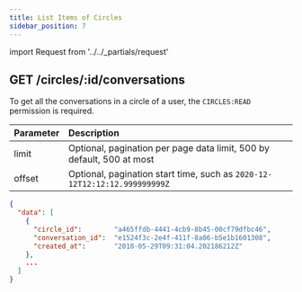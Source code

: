 ```yaml
---
title: List Items of Circles
sidebar_position: 7
---
```


import Request from '../../_partials/request'

## GET /circles/:id/conversations

To get all the conversations in a circle of a user, the `CIRCLES:READ` permission is required.

| Parameter | Description |
| :----- | :---- |
| limit | Optional, pagination per page data limit, 500 by default, 500 at most|
| offset | Optional, pagination start time, such as `2020-12-12T12:12:12.999999999Z` |


<Request title="List items" url="/circles/a465ffdb-4441-4cb9-8b45-00cf79dfbc46/conversations" />

```json title="Response"
{
  "data": [
    {
      "circle_id":        "a465ffdb-4441-4cb9-8b45-00cf79dfbc46",
      "conversation_id":  "e1524f3c-2e4f-411f-8a06-b5e1b1601308",
      "created_at":       "2018-05-29T09:31:04.202186212Z"
    },
    ...
  ]
}
```
